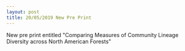 ```yaml
---
layout: post
title: 20/05/2019 New Pre Print
---
```

New pre print entitled "Comparing Measures of Community Lineage Diversity across North American Forests"

